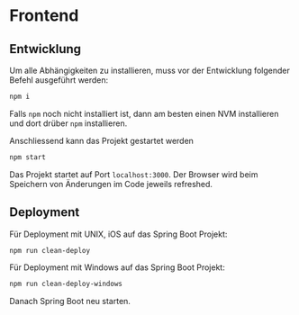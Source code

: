 # Frontend

## Entwicklung
Um alle Abhängigkeiten zu installieren, muss vor der Entwicklung folgender Befehl ausgeführt werden:
```bash
npm i
```
Falls `npm` noch nicht installiert ist, dann am besten einen NVM installieren und dort drüber `npm` installieren.

Anschliessend kann das Projekt gestartet werden
```bash
npm start
```
Das Projekt startet auf Port `localhost:3000`. Der Browser wird beim Speichern von Änderungen im Code jeweils refreshed.



## Deployment
Für Deployment mit UNIX, iOS auf das Spring Boot Projekt:
```bash
npm run clean-deploy
```
Für Deployment mit Windows auf das Spring Boot Projekt:
```bash
npm run clean-deploy-windows
```

Danach Spring Boot neu starten.
